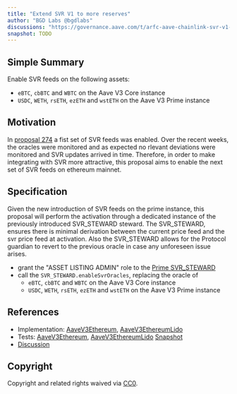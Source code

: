 ```yaml
---
title: "Extend SVR V1 to more reserves"
author: "BGD Labs @bgdlabs"
discussions: "https://governance.aave.com/t/arfc-aave-chainlink-svr-v1-phase-1-activation/21247"
snapshot: TODO
---
```


## Simple Summary

Enable SVR feeds on the following assets:

- `eBTC`, `cbBTC` and `WBTC` on the Aave V3 Core instance
- `USDC`, `WETH`, `rsETH`, `ezETH` and `wstETH` on the Aave V3 Prime instance

## Motivation

In [proposal 274](https://vote.onaave.com/proposal/?proposalId=274) a fist set of SVR feeds was enabled.
Over the recent weeks, the oracles were monitored and as expected no rlevant deviations were monitored and SVR updates arrived in time. Therefore, in order to make integrating with SVR more attractive, this proposal aims to enable the next set of SVR feeds on ethereum mainnet.

## Specification

Given the new introduction of SVR feeds on the prime instance, this proposal will perform the activation through a dedicated instance of the previously introduced SVR_STEWARD steward.
The SVR_STEWARD, ensures there is minimal derivation between the current price feed and the svr price feed at activation.
Also the SVR_STEWARD allows for the Protocol guardian to revert to the previous oracle in case any unforeseen issue arises.

- grant the "ASSET LISTING ADMIN" role to the [Prime SVR_STEWARD](https://etherscan.io/address/0x84f2C90f2D66E700baA4CF3cbF66bE7D8f21Bd87)
- call the `SVR_STEWARD.enableSvrOracles`, replacing the oracle of
  - `eBTC`, `cbBTC` and `WBTC` on the Aave V3 Core instance
  - `USDC`, `WETH`, `rsETH`, `ezETH` and `wstETH` on the Aave V3 Prime instance

## References

- Implementation: [AaveV3Ethereum](https://github.com/bgd-labs/aave-proposals-v3/blob/main/src/20250429_Multi_ExtendSVRV1ToMoreReserves/AaveV3Ethereum_ExtendSVRV1ToMoreReserves_20250429.sol), [AaveV3EthereumLido](https://github.com/bgd-labs/aave-proposals-v3/blob/main/src/20250429_Multi_ExtendSVRV1ToMoreReserves/AaveV3EthereumLido_ExtendSVRV1ToMoreReserves_20250429.sol)
- Tests: [AaveV3Ethereum](https://github.com/bgd-labs/aave-proposals-v3/blob/main/src/20250429_Multi_ExtendSVRV1ToMoreReserves/AaveV3Ethereum_ExtendSVRV1ToMoreReserves_20250429.t.sol), [AaveV3EthereumLido](https://github.com/bgd-labs/aave-proposals-v3/blob/main/src/20250429_Multi_ExtendSVRV1ToMoreReserves/AaveV3EthereumLido_ExtendSVRV1ToMoreReserves_20250429.t.sol)
  [Snapshot](TODO)
- [Discussion](https://governance.aave.com/t/arfc-aave-chainlink-svr-v1-phase-1-activation/21247)

## Copyright

Copyright and related rights waived via [CC0](https://creativecommons.org/publicdomain/zero/1.0/).

